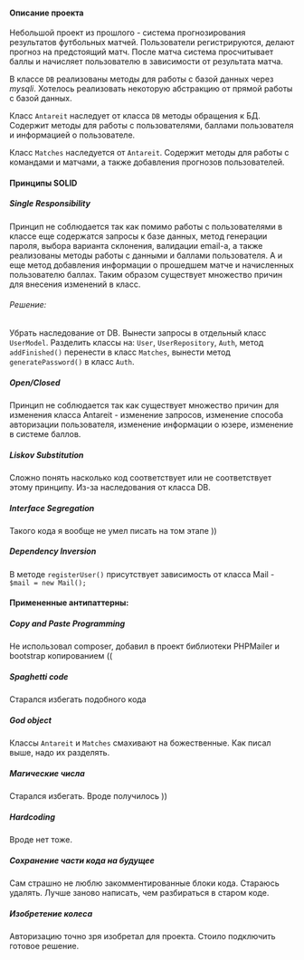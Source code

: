 #### Описание проекта

Небольшой проект из прошлого - система прогнозирования результатов футбольных матчей. Пользователи регистрируются, делают прогноз на предстоящий матч. После матча система просчитывает баллы и начисляет пользователю в зависимости от результата матча.

В классе `DB` реализованы методы для работы с базой данных через *mysqli*. Хотелось реализовать некоторую абстракцию от прямой работы с базой данных.

Класс `Antareit` наследует от класса `DB` методы обращения к БД. Содержит методы для работы с пользователями, баллами пользователя и информацией о пользователе.

Класс `Matches` наследуется от `Antareit`. Содержит методы для работы с командами и матчами, а также добавления прогнозов пользователей.

#### Принципы SOLID

##### Single Responsibility
Принцип не соблюдается так как помимо работы с пользователями в классе еще содержатся запросы к базе данных, метод генерации пароля, выбора варианта склонения, валидации email-а, а также реализованы методы работы с данными и баллами пользователя. 
А и еще метод добавления информации о прошедшем матче и начисленных пользователю баллах. Таким образом существует множество причин для внесения изменений в класс.

###### Решение:
Убрать наследование от DB.
Вынести запросы в отдельный класс `UserModel`.
Разделить классы на: `User`, `UserRepository`, `Auth`, метод `addFinished()` перенести в класс `Matches`, вынести метод `generatePassword()` в класс `Auth`.

##### Open/Closed
Принцип не соблюдается так как существует множество причин для изменения класса Antareit - изменение запросов, изменение способа авторизации пользователя, изменение информации о юзере, изменение в системе баллов.

##### Liskov Substitution 
Сложно понять насколько код соответствует или не соответствует этому принципу. Из-за наследования от класса DB.

##### Interface Segregation
Такого кода я вообще не умел писать на том этапе ))

##### Dependency Inversion
В методе `registerUser()` присутствует зависимость от класса Mail - 
`$mail = new Mail();`

#### Примененные антипаттерны:

##### Copy and Paste Programming
Не использовал composer, добавил в проект библиотеки PHPMailer и bootstrap копированием ((

##### Spaghetti code 
Старался избегать подобного кода

##### God object
Классы `Antareit` и `Matches` смахивают на божественные. Как писал выше, надо их разделять.

##### Магические числа
Старался избегать. Вроде получилось ))

##### Hardcoding
Вроде нет тоже.

##### Сохранение части кода на будущее
Сам страшно не люблю закомментированные блоки кода. Стараюсь удалять. Лучше заново написать, чем разбираться в старом коде.

##### Изобретение колеса
Авторизацию точно зря изобретал для проекта. Стоило подключить готовое решение.


